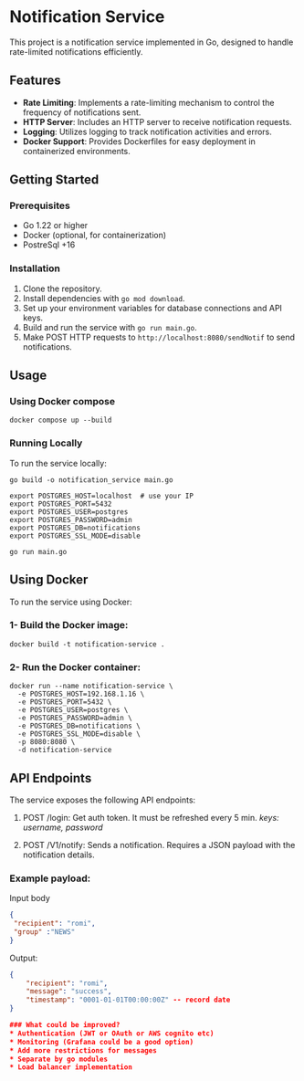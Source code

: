 # Notification Service

This project is a notification service implemented in Go, designed to handle rate-limited notifications efficiently.

## Features

- **Rate Limiting**: Implements a rate-limiting mechanism to control the frequency of notifications sent.
- **HTTP Server**: Includes an HTTP server to receive notification requests.
- **Logging**: Utilizes logging to track notification activities and errors.
- **Docker Support**: Provides Dockerfiles for easy deployment in containerized environments.

## Getting Started

### Prerequisites

- Go 1.22 or higher
- Docker (optional, for containerization)
- PostreSql +16

### Installation

1. Clone the repository.
2. Install dependencies with `go mod download`.
3. Set up your environment variables for database connections and API keys.
4. Build and run the service with `go run main.go`.
5. Make POST HTTP requests to `http://localhost:8080/sendNotif` to send notifications.


## Usage
### Using Docker compose

```code
docker compose up --build
```

### Running Locally
To run the service locally:

```code
go build -o notification_service main.go
```

```code 
export POSTGRES_HOST=localhost  # use your IP
export POSTGRES_PORT=5432
export POSTGRES_USER=postgres
export POSTGRES_PASSWORD=admin
export POSTGRES_DB=notifications
export POSTGRES_SSL_MODE=disable

go run main.go
```

## Using Docker
To run the service using Docker:
### 1- Build the Docker image:
```code 
docker build -t notification-service .
```
### 2- Run the Docker container:
```code
docker run --name notification-service \
  -e POSTGRES_HOST=192.168.1.16 \
  -e POSTGRES_PORT=5432 \
  -e POSTGRES_USER=postgres \
  -e POSTGRES_PASSWORD=admin \
  -e POSTGRES_DB=notifications \
  -e POSTGRES_SSL_MODE=disable \
  -p 8080:8080 \
  -d notification-service
```

## API Endpoints
The service exposes the following API endpoints:

1. POST /login: Get auth token. It must be refreshed every 5 min. *keys: username, password*

2. POST /V1/notify: Sends a notification. Requires a JSON payload with the notification details.

### Example payload:
Input body
```json 
{
 "recipient": "romi",
 "group" :"NEWS"
}
```

Output:
```json 
{
    "recipient": "romi",
    "message": "success",
    "timestamp": "0001-01-01T00:00:00Z" -- record date
}

### What could be improved?
* Authentication (JWT or OAuth or AWS cognito etc)
* Monitoring (Grafana could be a good option)
* Add more restrictions for messages
* Separate by go modules
* Load balancer implementation

